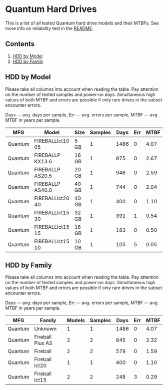 Quantum Hard Drives
===================

This is a list of all tested Quantum hard drive models and their MTBFs. See more
info on reliability test in the [README](https://github.com/linuxhw/SMART).

Contents
--------

1. [ HDD by Model  ](#hdd-by-model)
2. [ HDD by Family ](#hdd-by-family)

HDD by Model
------------

Please take all columns into account when reading the table. Pay attention on the
number of tested samples and power-on days. Simultaneous high values of both MTBF
and errors are possible if only rare drives in the subset encounter errors.

Days — avg. days per sample,
Err  — avg. errors per sample,
MTBF — avg. MTBF in years per sample.

| MFG       | Model              | Size   | Samples | Days  | Err   | MTBF   |
|-----------|--------------------|--------|---------|-------|-------|--------|
| Quantum   | FIREBALLlct10 05   | 5 GB   | 1       | 1486  | 0     | 4.07   |
| Quantum   | FIREBALLP KX13.6   | 16 GB  | 1       | 975   | 0     | 2.67   |
| Quantum   | FIREBALLP AS20.5   | 20 GB  | 1       | 946   | 0     | 2.59   |
| Quantum   | FIREBALLP AS40.0   | 40 GB  | 1       | 744   | 0     | 2.04   |
| Quantum   | FIREBALLlct20 40   | 40 GB  | 1       | 400   | 0     | 1.10   |
| Quantum   | FIREBALLlct15 30   | 32 GB  | 1       | 391   | 1     | 0.54   |
| Quantum   | FIREBALLlct15 15   | 16 GB  | 1       | 183   | 0     | 0.50   |
| Quantum   | FIREBALLlct15 10   | 10 GB  | 1       | 105   | 5     | 0.05   |

HDD by Family
-------------

Please take all columns into account when reading the table. Pay attention on the
number of tested samples and power-on days. Simultaneous high values of both MTBF
and errors are possible if only rare drives in the subset encounter errors.

Days — avg. days per sample,
Err  — avg. errors per sample,
MTBF — avg. MTBF in years per sample.

| MFG       | Family                 | Models | Samples | Days  | Err   | MTBF   |
|-----------|------------------------|--------|---------|-------|-------|--------|
| Quantum   | Unknown                | 1      | 1       | 1486  | 0     | 4.07   |
| Quantum   | Fireball Plus AS       | 2      | 2       | 845   | 0     | 2.32   |
| Quantum   | Fireball               | 2      | 2       | 579   | 0     | 1.59   |
| Quantum   | Fireball lct20         | 1      | 1       | 400   | 0     | 1.10   |
| Quantum   | Fireball lct15         | 2      | 2       | 248   | 3     | 0.29   |
